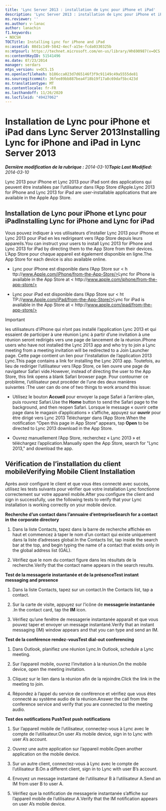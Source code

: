 ```yaml
---
title: 'Lync Server 2013 : installation de Lync pour iPhone et iPad'
description: 'Lync Server 2013 : installation de Lync pour iPhone et iPad.'
ms.reviewer: ''
ms.author: v-lanac
author: lanachin
f1.keywords:
- NOCSH
TOCTitle: Installing Lync for iPhone and iPad
ms:assetid: 88d1c149-5842-4ecf-a15e-fcda0330325b
ms:mtpsurl: https://technet.microsoft.com/en-us/library/Hh690987(v=OCS.15)
ms:contentKeyID: 51541496
ms.date: 07/23/2014
manager: serdars
mtps_version: v=OCS.15
ms.openlocfilehash: b186cca023d7d65146f3f9c91149c49a5555de81
ms.sourcegitcommit: 36fee89bb887bea4f18b19f17a8c69daf5bc423d
ms.translationtype: MT
ms.contentlocale: fr-FR
ms.lasthandoff: 11/26/2020
ms.locfileid: "49427062"
---
```

# <a name="installing-lync-for-iphone-and-ipad-in-lync-server-2013"></a><span data-ttu-id="1fc18-103">Installation de Lync pour iPhone et iPad dans Lync Server 2013</span><span class="sxs-lookup"><span data-stu-id="1fc18-103">Installing Lync for iPhone and iPad in Lync Server 2013</span></span>

<div data-xmlns="http://www.w3.org/1999/xhtml">

<div class="topic" data-xmlns="http://www.w3.org/1999/xhtml" data-msxsl="urn:schemas-microsoft-com:xslt" data-cs="https://msdn.microsoft.com/">

<div data-asp="https://msdn2.microsoft.com/asp">



</div>

<div id="mainSection">

<div id="mainBody"><span data-ttu-id="1fc18-104">

<span> </span></span><span class="sxs-lookup"><span data-stu-id="1fc18-104">

<span> </span></span></span>

<span data-ttu-id="1fc18-105">_**Dernière modification de la rubrique :** 2014-03-10_</span><span class="sxs-lookup"><span data-stu-id="1fc18-105">_**Topic Last Modified:** 2014-03-10_</span></span>

<span data-ttu-id="1fc18-106">Lync 2013 pour iPhone et Lync 2013 pour iPad sont des applications qui peuvent être installées par l’utilisateur dans l’App Store d’Apple.</span><span class="sxs-lookup"><span data-stu-id="1fc18-106">Lync 2013 for iPhone and Lync 2013 for iPad are user-installable applications that are available in the Apple App Store.</span></span>

<div>

## <a name="installing-lync-for-iphone-and-lync-for-ipad"></a><span data-ttu-id="1fc18-107">Installation de Lync pour iPhone et Lync pour iPad</span><span class="sxs-lookup"><span data-stu-id="1fc18-107">Installing Lync for iPhone and Lync for iPad</span></span>

<span data-ttu-id="1fc18-108">Vous pouvez indiquer à vos utilisateurs d’installer Lync 2013 pour iPhone et Lync 2013 pour iPad en les redirigeant vers l’App Store depuis leurs appareils.</span><span class="sxs-lookup"><span data-stu-id="1fc18-108">You can instruct your users to install Lync 2013 for iPhone and Lync 2013 for iPad by directing them to the App Store from their devices.</span></span> <span data-ttu-id="1fc18-109">L’App Store pour chaque appareil est également disponible en ligne.</span><span class="sxs-lookup"><span data-stu-id="1fc18-109">The App Store for each device is also available online.</span></span>

  - <span data-ttu-id="1fc18-110">Lync pour iPhone est disponible dans l’App Store sur \< h<span> </span> ttp://www.Apple.com/iPhone/from-the-App-Store/></span><span class="sxs-lookup"><span data-stu-id="1fc18-110">Lync for iPhone is available in the App Store at \< h<span></span>ttp://www.apple.com/iphone/from-the-app-store/></span></span>

  - <span data-ttu-id="1fc18-111">Lync pour iPad est disponible dans l’App Store sur \< ht<span> </span> TP://www.Apple.com/iPad/from-the-App-Store/></span><span class="sxs-lookup"><span data-stu-id="1fc18-111">Lync for iPad is available in the App Store at \< ht<span></span>tp://www.apple.com/ipad/from-the-app-store/></span></span>

<div>


> [!IMPORTANT]  
> <span data-ttu-id="1fc18-112">les utilisateurs d’iPhone qui n’ont pas installé l’application Lync 2013 et qui essaient de participer à une réunion Lync à partir d’une invitation à une réunion seront redirigés vers une page de lancement de la réunion.</span><span class="sxs-lookup"><span data-stu-id="1fc18-112">iPhone users who have not installed the Lync 2013 app and who try to join a Lync meeting from a meeting invitation will be redirected to a Join Launcher page.</span></span> <span data-ttu-id="1fc18-113">Cette page contient un lien pour l’installation de l’application 2013 Lync.</span><span class="sxs-lookup"><span data-stu-id="1fc18-113">This page contains a link for installing the Lync 2013 app.</span></span> <span data-ttu-id="1fc18-114">Toutefois, au lieu de rediriger l’utilisateur vers l’App Store, ce lien ouvre une page de navigateur Safari vide.</span><span class="sxs-lookup"><span data-stu-id="1fc18-114">However, instead of directing the user to the App Store, this link opens a blank Safari browser page.</span></span> <span data-ttu-id="1fc18-115">Pour contourner ce problème, l’utilisateur peut procéder de l’une des deux manières suivantes :</span><span class="sxs-lookup"><span data-stu-id="1fc18-115">The user can do one of two things to work around this issue:</span></span> 
> <UL>
> <LI>
> <P><span data-ttu-id="1fc18-116">Utilisez le bouton <STRONG>Accueil</STRONG> pour envoyer la page Safari à l’arrière-plan, puis rouvrez Safari.</span><span class="sxs-lookup"><span data-stu-id="1fc18-116">Use the <STRONG>Home</STRONG> button to send the Safari page to the background, and then reopen Safari.</span></span> <span data-ttu-id="1fc18-117">Lorsque le message « ouvrir cette page dans le magasin d’applications » s’affiche, appuyez sur <STRONG>ouvrir</STRONG> pour être dirigé vers Lync 2013 Télécharger dans l’App Store.</span><span class="sxs-lookup"><span data-stu-id="1fc18-117">When the notification “Open this page in App Store” appears, tap <STRONG>Open</STRONG> to be directed to Lync 2013 download in the App Store.</span></span></P>
> <LI>
> <P><span data-ttu-id="1fc18-118">Ouvrez manuellement l’App Store, recherchez « Lync 2013 » et téléchargez l’application.</span><span class="sxs-lookup"><span data-stu-id="1fc18-118">Manually open the App Store, search for "Lync 2013," and download the app.</span></span></P></LI></UL>



</div>

</div>

<div>

## <a name="verifying-mobile-client-installation"></a><span data-ttu-id="1fc18-119">Vérification de l’installation du client mobile</span><span class="sxs-lookup"><span data-stu-id="1fc18-119">Verifying Mobile Client Installation</span></span>

<span data-ttu-id="1fc18-120">Après avoir configuré le client et que vous êtes connecté avec succès, utilisez les tests suivants pour vérifier que votre installation Lync fonctionne correctement sur votre appareil mobile.</span><span class="sxs-lookup"><span data-stu-id="1fc18-120">After you configure the client and sign in successfully, use the following tests to verify that your Lync installation is working correctly on your mobile device.</span></span>

<span data-ttu-id="1fc18-121">**Recherche d’un contact dans l’annuaire d’entreprise**</span><span class="sxs-lookup"><span data-stu-id="1fc18-121">**Search for a contact in the corporate directory**</span></span>

1.  <span data-ttu-id="1fc18-122">Dans la liste Contacts, tapez dans la barre de recherche affichée en haut et commencez à taper le nom d’un contact qui existe uniquement dans la liste d’adresses global.</span><span class="sxs-lookup"><span data-stu-id="1fc18-122">In the Contacts list, tap inside the search bar at the top, and begin typing the name of a contact that exists only in the global address list (GAL).</span></span>

2.  <span data-ttu-id="1fc18-123">Vérifiez que le nom du contact figure dans les résultats de la recherche.</span><span class="sxs-lookup"><span data-stu-id="1fc18-123">Verify that the contact name appears in the search results.</span></span>

<span data-ttu-id="1fc18-124">**Test de la messagerie instantanée et de la présence**</span><span class="sxs-lookup"><span data-stu-id="1fc18-124">**Test instant messaging and presence**</span></span>

1.  <span data-ttu-id="1fc18-125">Dans la liste Contacts, tapez sur un contact.</span><span class="sxs-lookup"><span data-stu-id="1fc18-125">In the Contacts list, tap a contact.</span></span>

2.  <span data-ttu-id="1fc18-126">Sur la carte de visite, appuyez sur l’icône de **messagerie instantanée** .</span><span class="sxs-lookup"><span data-stu-id="1fc18-126">In the contact card, tap the **IM** icon.</span></span>

3.  <span data-ttu-id="1fc18-127">Vérifiez qu’une fenêtre de messagerie instantanée apparaît et que vous pouvez taper et envoyer un message instantané.</span><span class="sxs-lookup"><span data-stu-id="1fc18-127">Verify that an instant messaging (IM) window appears and that you can type and send an IM.</span></span>

<span data-ttu-id="1fc18-128">**Test de la conférence rendez-vous**</span><span class="sxs-lookup"><span data-stu-id="1fc18-128">**Test dial-out conferencing**</span></span>

1.  <span data-ttu-id="1fc18-129">Dans Outlook, planifiez une réunion Lync.</span><span class="sxs-lookup"><span data-stu-id="1fc18-129">In Outlook, schedule a Lync meeting.</span></span>

2.  <span data-ttu-id="1fc18-130">Sur l’appareil mobile, ouvrez l’invitation à la réunion.</span><span class="sxs-lookup"><span data-stu-id="1fc18-130">On the mobile device, open the meeting invitation.</span></span>

3.  <span data-ttu-id="1fc18-131">Cliquez sur le lien dans la réunion afin de la rejoindre.</span><span class="sxs-lookup"><span data-stu-id="1fc18-131">Click the link in the meeting to join.</span></span>

4.  <span data-ttu-id="1fc18-132">Répondez à l’appel du service de conférence et vérifiez que vous êtes connecté au système audio de la réunion.</span><span class="sxs-lookup"><span data-stu-id="1fc18-132">Answer the call from the conference service and verify that you are connected to the meeting audio.</span></span>

<span data-ttu-id="1fc18-133">**Test des notifications Push**</span><span class="sxs-lookup"><span data-stu-id="1fc18-133">**Test push notifications**</span></span>

1.  <span data-ttu-id="1fc18-134">Sur l’appareil mobile de l’utilisateur, connectez-vous à Lync avec le compte de l’utilisateur.</span><span class="sxs-lookup"><span data-stu-id="1fc18-134">On user A’s mobile device, sign in to Lync with user A’s account.</span></span>

2.  <span data-ttu-id="1fc18-135">Ouvrez une autre application sur l’appareil mobile.</span><span class="sxs-lookup"><span data-stu-id="1fc18-135">Open another application on the mobile device.</span></span>

3.  <span data-ttu-id="1fc18-136">Sur un autre client, connectez-vous à Lync avec le compte de l’utilisateur B.</span><span class="sxs-lookup"><span data-stu-id="1fc18-136">On a different client, sign in to Lync with user B’s account.</span></span>

4.  <span data-ttu-id="1fc18-137">Envoyez un message instantané de l’utilisateur B à l’utilisateur A.</span><span class="sxs-lookup"><span data-stu-id="1fc18-137">Send an IM from user B to user A.</span></span>

5.  <span data-ttu-id="1fc18-138">Vérifiez que la notification de messagerie instantanée s’affiche sur l’appareil mobile de l’utilisateur A.</span><span class="sxs-lookup"><span data-stu-id="1fc18-138">Verify that the IM notification appears on user A’s mobile device.</span></span>

<span data-ttu-id="1fc18-139"></div>

</div>

<span> </span>

</div>

</div>

</span><span class="sxs-lookup"><span data-stu-id="1fc18-139"></div>

</div>

<span> </span>

</div>

</div>

</span></span></div>

